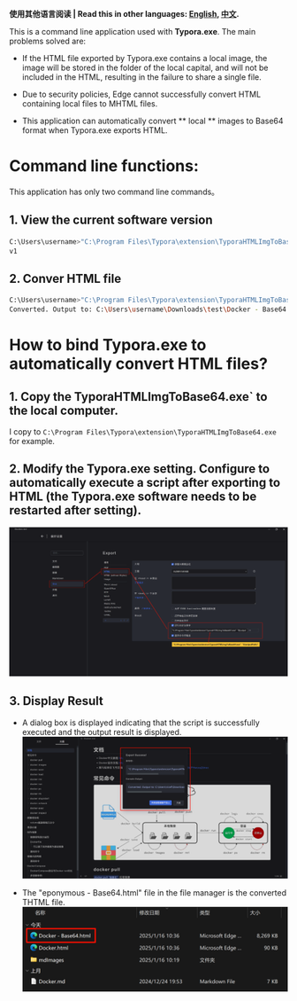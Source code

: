 **使用其他语言阅读 | Read this in other languages: [English](README_en.md), [中文](README_zh.md).**



This is a command line application used with **Typora.exe**. The main problems solved are:

- If the HTML file exported by Typora.exe contains a local image, the image will be stored in the folder of the local capital, and will not be included in the HTML, resulting in the failure to share a single file.

- Due to security policies, Edge cannot successfully convert HTML containing local files to MHTML files.

- This application can automatically convert ** local ** images to Base64 format when Typora.exe exports HTML.

# Command line functions:

This application has only two command line commands。

## 1. View the current software version

```bash
C:\Users\username>"C:\Program Files\Typora\extension\TyporaHTMLImgToBase64.exe" -v
v1
```

## 2. Conver HTML file

```bash
C:\Users\username>"C:\Program Files\Typora\extension\TyporaHTMLImgToBase64.exe" "C:\Users\nicef\Downloads\test\Docker.html"
Converted. Output to: C:\Users\username\Downloads\test\Docker - Base64.html
```



# How to bind Typora.exe to automatically convert HTML files?

## 1. Copy the TyporaHTMLImgToBase64.exe` to the local computer.

I copy to `C:\Program Files\Typora\extension\TyporaHTMLImgToBase64.exe` for example.

## 2. Modify the Typora.exe setting. Configure to automatically execute a script after exporting to HTML (the Typora.exe software needs to be restarted after setting).

![88c95d36-9f1b-46a0-9f47-805e05af681c](./mdimages/88c95d36-9f1b-46a0-9f47-805e05af681c.png)

## 3. Display Result

- A dialog box is displayed indicating that the script is successfully executed and the output result is displayed.
  ![13ab9266-f60d-4db6-aa32-95b53733a0ca](./mdimages/13ab9266-f60d-4db6-aa32-95b53733a0ca.png)

- The "eponymous - Base64.html" file in the file manager is the converted THTML file.
  ![eb7ef0cd-ef95-4e98-bffa-496d9e4072f5](./mdimages/eb7ef0cd-ef95-4e98-bffa-496d9e4072f5.png)
